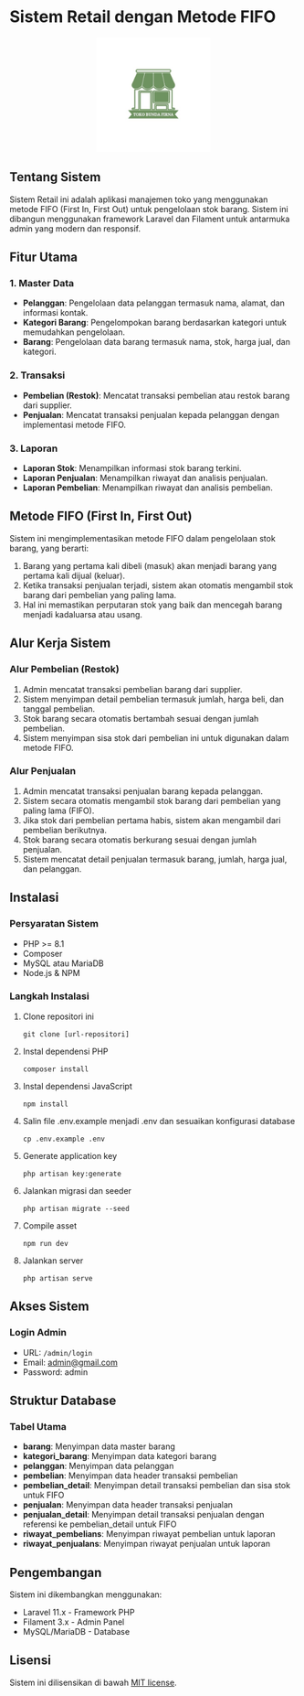 # Sistem Retail dengan Metode FIFO

<p align="center"><img src="public/img/logo-toko.png" width="200" alt="Logo Toko"></p>

## Tentang Sistem

Sistem Retail ini adalah aplikasi manajemen toko yang menggunakan metode FIFO (First In, First Out) untuk pengelolaan stok barang. Sistem ini dibangun menggunakan framework Laravel dan Filament untuk antarmuka admin yang modern dan responsif.

## Fitur Utama

### 1. Master Data
- **Pelanggan**: Pengelolaan data pelanggan termasuk nama, alamat, dan informasi kontak.
- **Kategori Barang**: Pengelompokan barang berdasarkan kategori untuk memudahkan pengelolaan.
- **Barang**: Pengelolaan data barang termasuk nama, stok, harga jual, dan kategori.

### 2. Transaksi
- **Pembelian (Restok)**: Mencatat transaksi pembelian atau restok barang dari supplier.
- **Penjualan**: Mencatat transaksi penjualan kepada pelanggan dengan implementasi metode FIFO.

### 3. Laporan
- **Laporan Stok**: Menampilkan informasi stok barang terkini.
- **Laporan Penjualan**: Menampilkan riwayat dan analisis penjualan.
- **Laporan Pembelian**: Menampilkan riwayat dan analisis pembelian.

## Metode FIFO (First In, First Out)

Sistem ini mengimplementasikan metode FIFO dalam pengelolaan stok barang, yang berarti:

1. Barang yang pertama kali dibeli (masuk) akan menjadi barang yang pertama kali dijual (keluar).
2. Ketika transaksi penjualan terjadi, sistem akan otomatis mengambil stok barang dari pembelian yang paling lama.
3. Hal ini memastikan perputaran stok yang baik dan mencegah barang menjadi kadaluarsa atau usang.

## Alur Kerja Sistem

### Alur Pembelian (Restok)
1. Admin mencatat transaksi pembelian barang dari supplier.
2. Sistem menyimpan detail pembelian termasuk jumlah, harga beli, dan tanggal pembelian.
3. Stok barang secara otomatis bertambah sesuai dengan jumlah pembelian.
4. Sistem menyimpan sisa stok dari pembelian ini untuk digunakan dalam metode FIFO.

### Alur Penjualan
1. Admin mencatat transaksi penjualan barang kepada pelanggan.
2. Sistem secara otomatis mengambil stok barang dari pembelian yang paling lama (FIFO).
3. Jika stok dari pembelian pertama habis, sistem akan mengambil dari pembelian berikutnya.
4. Stok barang secara otomatis berkurang sesuai dengan jumlah penjualan.
5. Sistem mencatat detail penjualan termasuk barang, jumlah, harga jual, dan pelanggan.

## Instalasi

### Persyaratan Sistem
- PHP >= 8.1
- Composer
- MySQL atau MariaDB
- Node.js & NPM

### Langkah Instalasi
1. Clone repositori ini
   ```
   git clone [url-repositori]
   ```

2. Instal dependensi PHP
   ```
   composer install
   ```

3. Instal dependensi JavaScript
   ```
   npm install
   ```

4. Salin file .env.example menjadi .env dan sesuaikan konfigurasi database
   ```
   cp .env.example .env
   ```

5. Generate application key
   ```
   php artisan key:generate
   ```

6. Jalankan migrasi dan seeder
   ```
   php artisan migrate --seed
   ```

7. Compile asset
   ```
   npm run dev
   ```

8. Jalankan server
   ```
   php artisan serve
   ```

## Akses Sistem

### Login Admin
- URL: `/admin/login`
- Email: admin@gmail.com
- Password: admin

## Struktur Database

### Tabel Utama
- **barang**: Menyimpan data master barang
- **kategori_barang**: Menyimpan data kategori barang
- **pelanggan**: Menyimpan data pelanggan
- **pembelian**: Menyimpan data header transaksi pembelian
- **pembelian_detail**: Menyimpan detail transaksi pembelian dan sisa stok untuk FIFO
- **penjualan**: Menyimpan data header transaksi penjualan
- **penjualan_detail**: Menyimpan detail transaksi penjualan dengan referensi ke pembelian_detail untuk FIFO
- **riwayat_pembelians**: Menyimpan riwayat pembelian untuk laporan
- **riwayat_penjualans**: Menyimpan riwayat penjualan untuk laporan

## Pengembangan

Sistem ini dikembangkan menggunakan:
- Laravel 11.x - Framework PHP
- Filament 3.x - Admin Panel
- MySQL/MariaDB - Database

## Lisensi

Sistem ini dilisensikan di bawah [MIT license](https://opensource.org/licenses/MIT).
